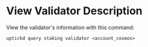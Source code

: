 # View Validator Description

View the validator's information with this command:

```Solidity
uptickd query staking validator <account_cosmos>
```
